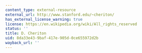```yaml
---
content_type: external-resource
external_url: http://www.stanford.edu/~cheriton/
has_external_license_warning: true
license: https://en.wikipedia.org/wiki/All_rights_reserved
status: ''
title: D. Cheriton
uid: 8da33e43-9baf-417e-905d-0ce655972d2b
wayback_url: ''
---
```

